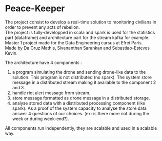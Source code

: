 # Peace-Keeper

The project consist to develop a real-time solution to monitoring civilians in order to prevent any acts of rebelion.  
The project is fully-developped in scala and spark is used for the statistics part (dataframe) and architecture part for the stream kafka for example.  
Master 1 project made for the Data Engineering cursus at Efrei Paris.  
Made by Da Cruz Mathis, Sivananthan Sarankan and Sebastiao-Esteves Kevin.  

The architecture have 4 components :
1. a program simulating the drone and sending drone-like data to the solution. This program is not distributed (no spark). The system store message in a distributed stream making it available to the component 2 and 3.  
2. handle riot alert message from stream.  
3. store message formatted as drone message in a distributed storage.  
4. analyse stored data with a distributed processing component (like spark). As a proof of the system capacity to analyse the store data answer 4 questions of our choices. (ex: is there more riot during the week or during week-end?).

All components run independently, they are scalable and used in a scalable way.
